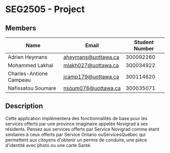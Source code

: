 # SEG2505 - Project


## Members

| Name  | Email |Student Number  |
| --- | --- |---|
| Adrien Heymans | aheymans@uottawa.ca |300092260|
| Mohammed Lakhal | mlakh027@uottawa.ca |300034922|
| Charles-Antione Campeau | jcamp179@uottawa.ca |300114620|
| Nafissatou Soumare | nsoum076@uottawa.ca |300035071|


## Description 

Cette  application  implémentera  des  fonctionnalités  de  base  pour  les  services  offerts  par  une  province imaginaire  appelée  Novigrad  à  ses  résidents.  Pensez  aux  services  offerts  par  Service  Novigrad  comme étant  similaires  à  ceux  offerts  par  Service  Ontario  ouServicesQuébec  qui  permettent  aux  citoyens d'obtenir un permis de conduire, une pièce d'identité avec photo ou une carte Santé.
